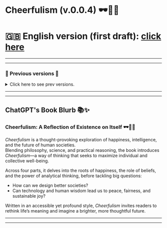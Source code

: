# Cheerfulism (v.0.0.4) 🕶️🤏🌞 

# 🇬🇧 English version (first draft): [click here](https://drive.google.com/file/d/112SdEZg3eT2cnmS-kzAVIhIHXQnsCRqv/view?usp=sharing)

---
---

### 📜 Previous versions 📜
<details> <summary> Click here to see prev versions. </summary>

## Cheerfulism (v.0.0.3) 😄 
### 🇬🇧 English version: [click here](./previousVersions/v0_0_3/Cheefulism-v0_0_3.pdf).
### 🇪🇸 Spanish version: [click here](./previousVersions/v0_0_3/Alegrismo-v0_0_3.pdf).

## Cheerfulism (v.0.0.2) 😄 
### 🇬🇧 English version: [click here](./previousVersions/v0_0_2/Cheefulism-v0_0_2_1.pdf).

## Cheerfulism (v.0.0.1) 😄 
### 🇬🇧 English version: [click here](./previousVersions/v0_0_1/Cheefulism-v0_0_1.pdf).

</details>

---
---

## ChatGPT's Book Blurb 📚✨  
### Cheerfulism: A Reflection of Existence on Itself 🕶️🤏🌞  

*Cheerfulism* is a thought-provoking exploration of happiness, intelligence, and the future of human societies.  
Blending philosophy, science, and practical reasoning, the book introduces *Cheerfulism*—a way of thinking that seeks to maximize individual and collective well-being.  

Across four parts, it delves into the roots of happiness, the role of beliefs, and the power of analytical thinking, before tackling big questions:  
- How can we design better societies?  
- Can technology and human wisdom lead us to peace, fairness, and sustainable joy?  

Written in an accessible yet profound style, *Cheerfulism* invites readers to rethink life’s meaning and imagine a brighter, more thoughtful future.

---
---
